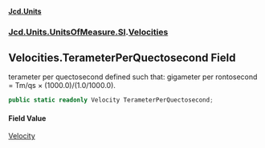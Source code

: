 #### [Jcd.Units](index 'index')
### [Jcd.Units.UnitsOfMeasure.SI](Jcd.Units.UnitsOfMeasure.SI 'Jcd.Units.UnitsOfMeasure.SI').[Velocities](Velocities 'Jcd.Units.UnitsOfMeasure.SI.Velocities')

## Velocities.TerameterPerQuectosecond Field

terameter per quectosecond defined such that: gigameter per rontosecond = Tm/qs × (1000.0)/(1.0/1000.0).

```csharp
public static readonly Velocity TerameterPerQuectosecond;
```

#### Field Value
[Velocity](Velocity 'Jcd.Units.UnitTypes.Velocity')